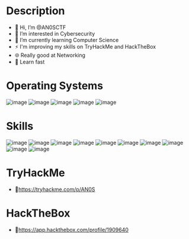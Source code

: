 # Description
- 👋 Hi, I’m @AN0SCTF
- 👀 I’m interested in Cybersecurity
- 🌱 I’m currently learning Computer Science
- ⚡ I'm improving my skills on TryHackMe and HackTheBox
- 🌐 Really good at Networking
- 🚀 Learn fast
# Operating Systems
![image](https://github.com/AN0SCTF/AN0SCTF/assets/168984429/2ec36dbe-3f54-441b-8f42-ab8b33c3b3fa)
![image](https://github.com/AN0SCTF/AN0SCTF/assets/168984429/0a3b23e8-6bf7-4ae6-a74d-0b7579ae0c5a)
![image](https://github.com/AN0SCTF/AN0SCTF/assets/168984429/3e3349a9-5655-49ef-bc7c-e57e24e85763)
![image](https://github.com/AN0SCTF/AN0SCTF/assets/168984429/9ba76c3b-80c0-4f31-a32c-34be92c7343f)
![image](https://github.com/AN0SCTF/AN0SCTF/assets/168984429/c04a5941-5663-4d44-9775-849d2de06282)

# Skills
![image](https://github.com/AN0SCTF/AN0SCTF/assets/168984429/3fc0fab2-42b4-4b87-8240-799f6e451d99)
![image](https://github.com/AN0SCTF/AN0SCTF/assets/168984429/fb5a0787-356e-4d23-8759-cdfbe5f9b242)
![image](https://github.com/AN0SCTF/AN0SCTF/assets/168984429/7c1965c9-2090-4ea2-bc2e-dd72e7a638d8)
![image](https://github.com/AN0SCTF/AN0SCTF/assets/168984429/7dac103a-902c-448a-a05e-3cb5f7565ca9)
![image](https://github.com/AN0SCTF/AN0SCTF/assets/168984429/dfcdfda4-a57f-47d5-a5b8-75f7b6e53345)
![image](https://github.com/AN0SCTF/AN0SCTF/assets/168984429/9ded9ae4-8d6d-4a15-a47c-baa84f04e118)
![image](https://github.com/AN0SCTF/AN0SCTF/assets/168984429/340bde40-fd15-46b7-89ac-c3e1faafcdd7)
![image](https://github.com/AN0SCTF/AN0SCTF/assets/168984429/a2d3ac90-3390-4df3-bbd0-84ff4853b3d5)
![image](https://github.com/AN0SCTF/AN0SCTF/assets/168984429/c74b151a-c6fd-4caa-98d5-20163792dd2b)
![image](https://github.com/AN0SCTF/AN0SCTF/assets/168984429/58f2442e-5a7c-4b23-b257-9044e80103f1)
# TryHackMe
- 📗https://tryhackme.com/p/AN0S
# HackTheBox
- 📕https://app.hackthebox.com/profile/1909640
<!---
AN0SCTF/AN0SCTF is a ✨ special ✨ repository because its `README.md` (this file) appears on your GitHub profile.
You can click the Preview link to take a look at your changes.
--->
